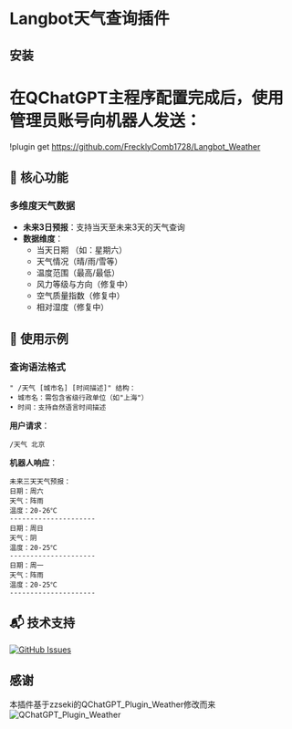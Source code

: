 # Langbot天气查询插件

## 安装

# 在QChatGPT主程序配置完成后，使用管理员账号向机器人发送：
!plugin get https://github.com/FrecklyComb1728/Langbot_Weather

## 🌟 核心功能

### 多维度天气数据
- **未来3日预报**：支持当天至未来3天的天气查询
- **数据维度**：
  - 当天日期 （如：星期六）
  - 天气情况（晴/雨/雪等）
  - 温度范围（最高/最低）
  - 风力等级与方向（修复中）
  - 空气质量指数（修复中）
  - 相对湿度（修复中）


## 📖 使用示例

### 查询语法格式
```text
" /天气 [城市名] [时间描述]" 结构：
• 城市名：需包含省级行政单位（如"上海"）
• 时间：支持自然语言时间描述
```
**用户请求**：
```text
/天气 北京
```
**机器人响应**：
```text
未来三天天气预报：
日期：周六
天气：阵雨
温度：20-26℃
---------------------
日期：周日
天气：阴
温度：20-25℃
---------------------
日期：周一
天气：阵雨
温度：20-25℃
---------------------
```


## 📬 技术支持
[![GitHub Issues](https://img.shields.io/github/issues/FrecklyComb1728/QChatGPT_Plugin_Weather)](https://github.com/FrecklyComb1728/QChatGPT_Plugin_Weather/issues)

## 感谢
本插件基于zzseki的QChatGPT_Plugin_Weather修改而来
![QChatGPT_Plugin_Weather](https://socialify.git.ci/zzseki/QChatGPT_Plugin_Weather/image?description=1&font=Inter&forks=1&issues=1&language=1&name=1&owner=1&pattern=Solid&pulls=1&stargazers=1&theme=Light)
